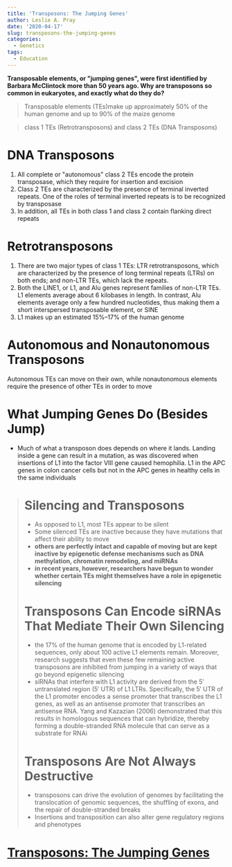 ```yaml
---
title: 'Transposons: The Jumping Genes'
author: Leslie A. Pray
date: '2020-04-17'
slug: transposons-the-jumping-genes
categories:
  - Genetics
tags:
  - Education
---
```


**Transposable elements, or "jumping genes", were first identified by Barbara McClintock more than 50 years ago. Why are transposons so common in eukaryotes, and exactly what do they do?**

> Transposable elements (TEs)make up approximately 50% of the human genome and up to 90% of the maize genome

> class 1 TEs (Retrotransposons) and class 2 TEs (DNA Transposons)

# DNA Transposons

1. All complete or "autonomous" class 2 TEs encode the protein transposase, which they require for insertion and excision
2. Class 2 TEs are characterized by the presence of terminal inverted repeats. One of the roles of terminal inverted repeats is to be recognized by transposase
3. In addition, all TEs in both class 1 and class 2 contain flanking direct repeats

# Retrotransposons

1. There are two major types of class 1 TEs: LTR retrotransposons, which are characterized by the presence of long terminal repeats (LTRs) on both ends; and non-LTR TEs, which lack the repeats.   
2. Both the LINE1, or L1, and Alu genes represent families of non-LTR TEs. L1 elements average about 6 kilobases in length. In contrast, Alu elements average only a few hundred nucleotides, thus making them a short interspersed transposable element, or SINE  
3. L1 makes up an estimated 15%–17% of the human genome 

# Autonomous and Nonautonomous Transposons

Autonomous TEs can move on their own, while nonautonomous elements require the presence of other TEs in order to move

# What Jumping Genes Do (Besides Jump)

+ Much of what a transposon does depends on where it lands. Landing inside a gene can result in a mutation, as was discovered when insertions of L1 into the factor VIII gene caused hemophilia.  L1 in the APC genes in colon cancer cells but not in the APC genes in healthy cells in the same individuals

> # Silencing and Transposons
>+ As opposed to L1, most TEs appear to be silent
>+ Some silenced TEs are inactive because they have mutations that affect their ability to move 
>+ **others are perfectly intact and capable of moving but are kept inactive by epigenetic defense mechanisms such as DNA methylation, chromatin remodeling, and miRNAs**
>+ **in recent years, however, researchers have begun to wonder whether certain TEs might themselves have a role in epigenetic silencing**
> # Transposons Can Encode siRNAs That Mediate Their Own Silencing
>+ the 17% of the human genome that is encoded by L1-related sequences, only about 100 active L1 elements remain. Moreover, research suggests that even these few remaining active transposons are inhibited from jumping in a variety of ways that go beyond epigenetic silencing
>+ siRNAs that interfere with L1 activity are derived from the 5′ untranslated region (5′ UTR) of L1 LTRs. Specifically, the 5′ UTR of the L1 promoter encodes a sense promoter that transcribes the L1 genes, as well as an antisense promoter that transcribes an antisense RNA. Yang and Kazazian (2006) demonstrated that this results in homologous sequences that can hybridize, thereby forming a double-stranded RNA molecule that can serve as a substrate for RNAi
> # Transposons Are Not Always Destructive
>+ transposons can drive the evolution of genomes by facilitating the translocation of genomic sequences, the shuffling of exons, and the repair of double-stranded breaks
>+ Insertions and transposition can also alter gene regulatory regions and phenotypes

# [Transposons: The Jumping Genes](https://www.nature.com/scitable/topicpage/transposons-the-jumping-genes-518/)